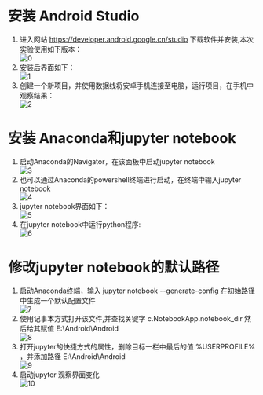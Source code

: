 # 安装 Android Studio  
1. 进入网站 https://developer.android.google.cn/studio 下载软件并安装,本次实验使用如下版本：  
![0](https://github.com/Bucky95/Android/blob/main/images/02.png?raw=true)
2. 安装后界面如下：  
![1](https://github.com/Bucky95/Android/blob/main/images/01.png?raw=true)  
3. 创建一个新项目，并使用数据线将安卓手机连接至电脑，运行项目，在手机中观察结果：  
![2](https://github.com/Bucky95/Android/blob/main/images/13.jpg?raw=true)  
# 安装 Anaconda和jupyter notebook  
1. 启动Anaconda的Navigator，在该面板中启动jupyter notebook  
![3](https://github.com/Bucky95/Android/blob/main/images/05.png?raw=true)  
2. 也可以通过Anaconda的powershell终端进行启动，在终端中输入jupyter notebook  
![4](https://github.com/Bucky95/Android/blob/main/images/03.png?raw=true)  
3. jupyter notebook界面如下：  
![5](https://github.com/Bucky95/Android/blob/main/images/04.png?raw=true)  
4. 在jupyter notebook中运行python程序:  
![6](https://github.com/Bucky95/Android/blob/main/images/10.png?raw=true)  
# 修改jupyter notebook的默认路径
1. 启动Anaconda终端，输入 jupyter notebook --generate-config 在初始路径中生成一个默认配置文件  
![7](https://github.com/Bucky95/Android/blob/main/images/07.png?raw=true)  
2. 使用记事本方式打开该文件,并查找关键字 c.NotebookApp.notebook_dir 然后给其赋值 E:\Android\Android  
![8](https://github.com/Bucky95/Android/blob/main/images/08.png?raw=true)  
3. 打开jupyter的快捷方式的属性，删除目标一栏中最后的值 %USERPROFILE% ，并添加路径 E:\Android\Android  
![9](https://github.com/Bucky95/Android/blob/main/images/14.png?raw=true)  
4. 启动jupyter 观察界面变化  
![10](https://github.com/Bucky95/Android/blob/main/images/09.png?raw=true)

